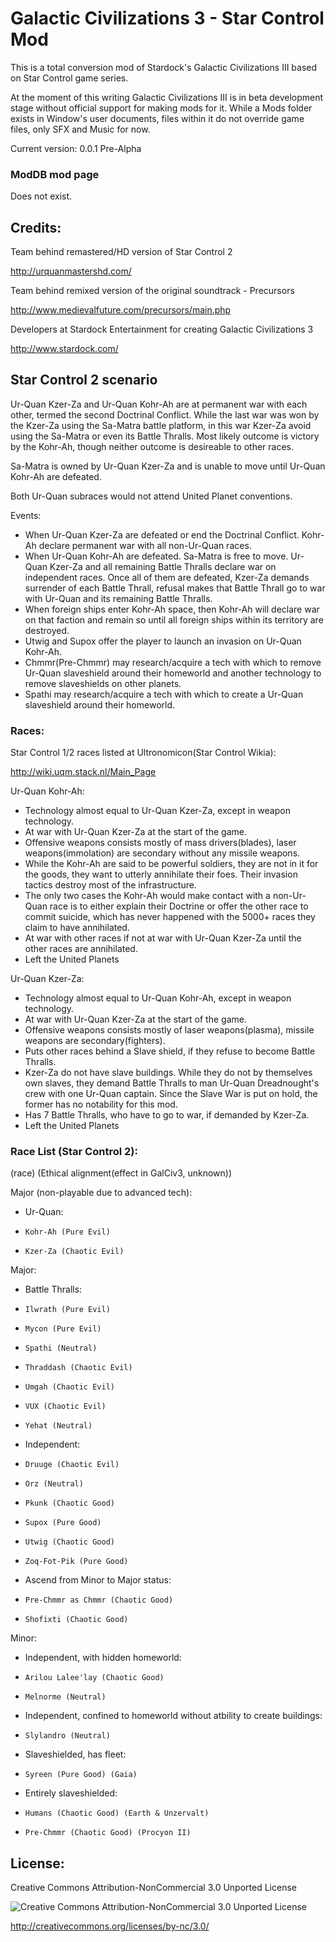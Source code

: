 Galactic Civilizations 3 - Star Control Mod
==================

This is a total conversion mod of Stardock's Galactic Civilizations III based on Star Control game series.

At the moment of this writing Galactic Civilizations III is in beta development stage without official support for making mods for it. While a Mods folder exists in Window's user documents, files within it do not override game files, only SFX and Music for now.

Current version: 0.0.1 Pre-Alpha

### ModDB mod page
Does not exist.

## Credits:

Team behind remastered/HD version of Star Control 2

http://urquanmastershd.com/


Team behind remixed version of the original soundtrack - Precursors

http://www.medievalfuture.com/precursors/main.php


Developers at Stardock Entertainment for creating Galactic Civilizations 3

http://www.stardock.com/

## Star Control 2 scenario

Ur-Quan Kzer-Za and Ur-Quan Kohr-Ah are at permanent war with each other, termed the second Doctrinal Conflict. While the last war was won by the Kzer-Za using the Sa-Matra battle platform, in this war Kzer-Za avoid using the Sa-Matra or even its Battle Thralls. Most likely outcome is victory by the Kohr-Ah, though neither outcome is desireable to other races.

Sa-Matra is owned by Ur-Quan Kzer-Za and is unable to move until Ur-Quan Kohr-Ah are defeated.

Both Ur-Quan subraces would not attend United Planet conventions.

Events:

* When Ur-Quan Kzer-Za are defeated or end the Doctrinal Conflict. Kohr-Ah declare permanent war with all non-Ur-Quan races.
* When Ur-Quan Kohr-Ah are defeated. Sa-Matra is free to move. Ur-Quan Kzer-Za and all remaining Battle Thralls declare war on independent races. Once all of them are defeated, Kzer-Za demands surrender of each Battle Thrall, refusal makes that Battle Thrall go to war with Ur-Quan and its remaining Battle Thralls.
* When foreign ships enter Kohr-Ah space, then Kohr-Ah will declare war on that faction and remain so until all foreign ships within its territory are destroyed.
* Utwig and Supox offer the player to launch an invasion on Ur-Quan Kohr-Ah.
* Chmmr(Pre-Chmmr) may research/acquire a tech with which to remove Ur-Quan slaveshield around their homeworld and another technology to remove slaveshields on other planets.
* Spathi may research/acquire a tech with which to create a Ur-Quan slaveshield around their homeworld.

### Races:

Star Control 1/2 races listed at Ultronomicon(Star Control Wikia):

http://wiki.uqm.stack.nl/Main_Page

Ur-Quan Kohr-Ah:
* Technology almost equal to Ur-Quan Kzer-Za, except in weapon technology.
* At war with Ur-Quan Kzer-Za at the start of the game.
* Offensive weapons consists mostly of mass drivers(blades), laser weapons(immolation) are secondary without any missile weapons.
* While the Kohr-Ah are said to be powerful soldiers, they are not in it for the goods, they want to utterly annihilate their foes. Their invasion tactics destroy most of the infrastructure.
* The only two cases the Kohr-Ah would make contact with a non-Ur-Quan race is to either explain their Doctrine or offer the other race to commit suicide, which has never happened with the 5000+ races they claim to have annihilated.
* At war with other races if not at war with Ur-Quan Kzer-Za until the other races are annihilated.
* Left the United Planets

Ur-Quan Kzer-Za:
* Technology almost equal to Ur-Quan Kohr-Ah, except in weapon technology.
* At war with Ur-Quan Kzer-Za at the start of the game.
* Offensive weapons consists mostly of laser weapons(plasma), missile weapons are secondary(fighters).
* Puts other races behind a Slave shield, if they refuse to become Battle Thralls.
* Kzer-Za do not have slave buildings. While they do not by themselves own slaves, they demand Battle Thralls to man Ur-Quan Dreadnought's crew with one Ur-Quan captain. Since the Slave War is put on hold, the former has no notability for this mod.
* Has 7 Battle Thralls, who have to go to war, if demanded by Kzer-Za.
* Left the United Planets

### Race List (Star Control 2):


(race) (Ethical alignment(effect in GalCiv3, unknown))

Major (non-playable due to advanced tech):
*	Ur-Quan:
  *		Kohr-Ah (Pure Evil)
  *		Kzer-Za (Chaotic Evil)

Major:
*	Battle Thralls:
  *		Ilwrath (Pure Evil)
  *		Mycon (Pure Evil)
  *		Spathi (Neutral)
  *		Thraddash (Chaotic Evil)
  *		Umgah (Chaotic Evil)
  *		VUX (Chaotic Evil)
  *		Yehat (Neutral)
*	Independent:
  *		Druuge (Chaotic Evil)
  *		Orz (Neutral)
  *		Pkunk (Chaotic Good)
  *		Supox (Pure Good)
  *		Utwig (Chaotic Good)
  *		Zoq-Fot-Pik (Pure Good)
*	Ascend from Minor to Major status:
  *		Pre-Chmmr as Chmmr (Chaotic Good)
  *		Shofixti (Chaotic Good)

Minor:
*	Independent, with hidden homeworld:
  *		Arilou Lalee'lay (Chaotic Good)
  *		Melnorme (Neutral)
*	Independent, confined to homeworld without atbility to create buildings:
  *		Slylandro (Neutral)
*	Slaveshielded, has fleet:
  *		Syreen (Pure Good) (Gaia)
*	Entirely slaveshielded:
  *		Humans (Chaotic Good) (Earth & Unzervalt)
  *		Pre-Chmmr (Chaotic Good) (Procyon II)

## License:
Creative Commons Attribution-NonCommercial 3.0 Unported License

![Creative Commons Attribution-NonCommercial 3.0 Unported License](https://i.creativecommons.org/l/by-nc/3.0/88x31.png)

http://creativecommons.org/licenses/by-nc/3.0/
